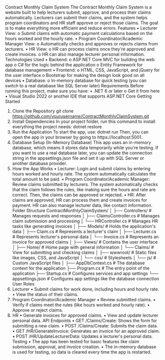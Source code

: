 Contract Monthly Claim System
The Contract Monthly Claim System is a website built to help lecturers submit, approve, and process their claims automatically. Lecturers can submit their claims, and the system helps program coordinators and HR staff approve or reject those claims. The goal is to make everything more efficient and reduce errors.
Features
•	Lecturer View:
o	Submit claims with automatic payment calculations based on the hours worked and the hourly rate.
•	Program Coordinator/Academic Manager View:
o	Automatically checks and approves or rejects claims from lecturers.
•	HR View:
o	HR can process claims once they're approved and create invoices.
o	HR can also manage lecturer personal information.
Technologies Used
•	Backend:
o	ASP.NET Core MVC for building the web app
o	C# for the logic behind the application
o	Entity Framework for database management
•	Frontend:
o	HTML, CSS, JavaScript, and jQuery for the user interface
o	Bootstrap for making the design look good on all devices
•	Database:
o	In-memory database for quick testing (you can switch to a real database like SQL Server later)
Requirements
Before running this project, make sure you have:
•	.NET 6 or later 
o	Get it from here
•	Visual Studio 2022 or another IDE that supports ASP.NET Core
Getting Started
1. Clone the Repository
git clone https://github.com/yourusername/ContractMonthlyClaimSystem.git
2. Install Dependencies
In your project folder, run this command to install everything the project needs:
dotnet restore
3. Run the Application
To start the app, use:
dotnet run
Then, you can open the app in your browser by going to https://localhost:5001.
4. Database Setup (In-Memory Database)
This app uses an in-memory database, which means it stores data temporarily while you're testing. If you want to use a real database later, you can update the connection string in the appsettings.json file and set it up with SQL Server or another database provider.
5. How the App Works
•	Lecturer: Login and submit claims by entering hours worked and hourly rate. The system automatically calculates the total amount to be paid.
•	Program Coordinator/Academic Manager: Review claims submitted by lecturers. The system automatically checks that the claim follows the rules, like making sure the hours and rate are correct. Then, the claims can be approved or rejected.
•	HR: After claims are approved, HR can process them and create invoices for payment. HR can also manage lecturer data, like contact information.
Folder Structure
ContractMonthlyClaimSystem/
│
├── Controllers/                      # Manages requests and responses
│   ├── ClaimsController.cs           # Manages claim submission and processing
│   └── HRController.cs               # Manages HR tasks like generating invoices
│
├── Models/                           # Holds the application's data
│   ├── Claim.cs                      # Represents a lecturer's claim
│   ├── Lecturer.cs                   # Represents lecturer's personal data
│   └── Invoice.cs                    # Represents an invoice for approved claims
│
├── Views/                            # Contains the user interface
│   ├── Home/                         # Home page with general information
│   └── Claims/                       # View for submitting and checking claims
│
├── wwwroot/                          # Static files like images, CSS, and JavaScript
│   └── css/                          # Stylesheets
│   └── js/                           # Custom JavaScript files
│
├── AppDbContext.cs                   # The database context for the application
├── Program.cs                        # The entry point of the application
├── Startup.cs                        # Configures services and app settings
└── appsettings.json                  # Configures app settings like the database connection
User Roles
1. Lecturer
•	Submit claims for work done, including hours and hourly rate.
•	View the status of their claims.
2. Program Coordinator/Academic Manager
•	Review submitted claims.
•	Verify if claims meet the rules (like hours worked and hourly rate).
•	Approve or reject claims.
3. HR
•	Generate invoices for approved claims.
•	View and update lecturer personal data.
API Endpoints
•	GET /Claims/Create: Shows the form for submitting a new claim.
•	POST /Claims/Create: Submits the claim data.
•	GET /HR/GenerateInvoice: Generates an invoice for an approved claim.
•	POST /HR/UpdateLecturerData: Updates a lecturer's personal data.
Testing
•	The app has been tested for basic features like claim submission, approval, and invoice creation.
•	The in-memory database is used for testing, so data is cleared every time the app is restarted.
